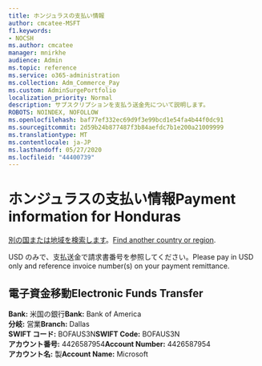 ```yaml
---
title: ホンジュラスの支払い情報
author: cmcatee-MSFT
f1.keywords:
- NOCSH
ms.author: cmcatee
manager: mnirkhe
audience: Admin
ms.topic: reference
ms.service: o365-administration
ms.collection: Adm_Commerce_Pay
ms.custom: AdminSurgePortfolio
localization_priority: Normal
description: サブスクリプションを支払う送金先について説明します。
ROBOTS: NOINDEX, NOFOLLOW
ms.openlocfilehash: baf77ef332ec69d9f3e99bcd1e54fa4b44f0dc91
ms.sourcegitcommit: 2d59b24b877487f3b84aefdc7b1e200a21009999
ms.translationtype: MT
ms.contentlocale: ja-JP
ms.lasthandoff: 05/27/2020
ms.locfileid: "44400739"
---
```

# <a name="payment-information-for-honduras"></a><span data-ttu-id="4aca5-103">ホンジュラスの支払い情報</span><span class="sxs-lookup"><span data-stu-id="4aca5-103">Payment information for Honduras</span></span>

<span data-ttu-id="4aca5-104">[別の国または地域を検索します](../billing-and-payments/pay-for-your-subscription.md)。</span><span class="sxs-lookup"><span data-stu-id="4aca5-104">[Find another country or region](../billing-and-payments/pay-for-your-subscription.md).</span></span>

<span data-ttu-id="4aca5-105">USD のみで、支払送金で請求書番号を参照してください。</span><span class="sxs-lookup"><span data-stu-id="4aca5-105">Please pay in USD only and reference invoice number(s) on your payment remittance.</span></span>

## <a name="electronic-funds-transfer"></a><span data-ttu-id="4aca5-106">電子資金移動</span><span class="sxs-lookup"><span data-stu-id="4aca5-106">Electronic Funds Transfer</span></span>

<span data-ttu-id="4aca5-107">**Bank:** 米国の銀行</span><span class="sxs-lookup"><span data-stu-id="4aca5-107">**Bank:** Bank of America</span></span>  
<span data-ttu-id="4aca5-108">**分岐:** 営業</span><span class="sxs-lookup"><span data-stu-id="4aca5-108">**Branch:** Dallas</span></span>  
<span data-ttu-id="4aca5-109">**SWIFT コード:** BOFAUS3N</span><span class="sxs-lookup"><span data-stu-id="4aca5-109">**SWIFT Code:** BOFAUS3N</span></span>  
<span data-ttu-id="4aca5-110">**アカウント番号:** 4426587954</span><span class="sxs-lookup"><span data-stu-id="4aca5-110">**Account Number:** 4426587954</span></span>  
<span data-ttu-id="4aca5-111">**アカウント名:** 製</span><span class="sxs-lookup"><span data-stu-id="4aca5-111">**Account Name:** Microsoft</span></span>   